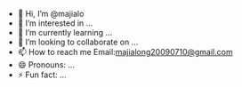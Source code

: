 - 👋 Hi, I’m @majialo
- 👀 I’m interested in ...
- 🌱 I’m currently learning ...
- 💞️ I’m looking to collaborate on ...
- 📫 How to reach me Email:majialong20090710@gmail.com
- 😄 Pronouns: ...
- ⚡ Fun fact: ...

<!---
majialo/majialo is a ✨ special ✨ repository because its `README.md` (this file) appears on your GitHub profile.
You can click the Preview link to take a look at your changes.
--->
